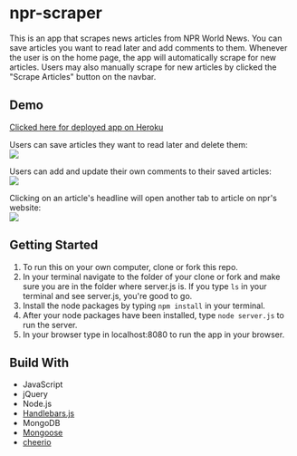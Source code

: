 # npr-scraper

This is an app that scrapes news articles from NPR World News. You can save articles you want to read later and add comments to them. Whenever the user is on the home page, the app will automatically scrape for new articles. Users may also manually scrape for new articles by clicked the "Scrape Articles" button on the navbar.

## Demo ##

[Clicked here for deployed app on Heroku](https://npr-scraper2018.herokuapp.com/)

Users can save articles they want to read later and delete them:  
![](https://github.com/Trantastic/npr-scrapper/blob/master/public/img/gif1.gif)

Users can add and update their own comments to their saved articles:  
![](https://github.com/Trantastic/npr-scrapper/blob/master/public/img/gif3.gif)

Clicking on an article's headline will open another tab to article on npr's website:  
![](https://github.com/Trantastic/npr-scrapper/blob/master/public/img/gif2.gif)

## Getting Started ##

1. To run this on your own computer, clone or fork this repo.  
2. In your terminal navigate to the folder of your clone or fork and make sure you are in the folder where server.js is. If you type `ls` in your terminal and see server.js, you're good to go. 
3. Install the node packages by typing `npm install` in your terminal.
4. After your node packages have been installed, type `node server.js` to run the server.
5. In your browser type in localhost:8080 to run the app in your browser.

## Build With ##

* JavaScript
* jQuery
* Node.js
* [Handlebars.js](https://handlebarsjs.com/)
* MongoDB
* [Mongoose](http://mongoosejs.com/)
* [cheerio](https://cheerio.js.org/)
